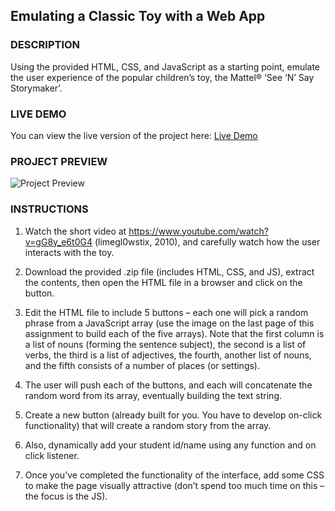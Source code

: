 ## Emulating a Classic Toy with a Web App 

### DESCRIPTION 
Using the provided HTML, CSS, and JavaScript as a starting point, emulate the user experience 
of the popular children’s toy, the Mattel® ‘See ‘N’ Say Storymaker’. 

### LIVE DEMO
You can view the live version of the project here: [Live Demo]()

### PROJECT PREVIEW
![Project Preview]()

### INSTRUCTIONS 
1. Watch the short video at https://www.youtube.com/watch?v=gG8y_e6t0G4 (limegl0wstix, 
2010), and carefully watch how the user interacts with the toy.

2. Download the provided .zip file (includes HTML, CSS, and JS), extract the contents, then 
open the HTML file in a browser and click on the button. 

3. Edit the HTML file to include 5 buttons – each one will pick a random phrase from a 
JavaScript array (use the image on the last page of this assignment to build each of the five 
arrays). Note that the first column is a list of nouns (forming the sentence subject), the second is 
a list of verbs, the third is a list of adjectives, the fourth, another list of nouns, and the fifth 
consists of a number of places (or settings). 

4. The user will push each of the buttons, and each will concatenate the random word from its 
array, eventually building the text string. 

5. Create a new button (already built for you. You have to develop on-click functionality) that 
will create a random story from the array. 

6. Also, dynamically add your student id/name using any function and on click listener. 

7. Once you’ve completed the functionality of the interface, add some CSS to make the page 
visually attractive (don’t spend too much time on this – the focus is the JS).
